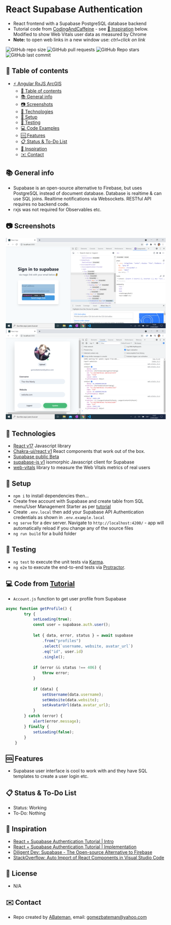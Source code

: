 # React Supabase Authentication

* React frontend with a Supabase PostgreSQL database backend
* Tutorial code from [CodingAndCaffeine](https://www.youtube.com/channel/UCQk_kRUoxJQY5vqbJQFgJDA) - see [:clap: Inspiration](#clap-inspiration) below. Modified to show Web Vitals user data as measured by Chrome
* **Note:** to open web links in a new window use: _ctrl+click on link_

![GitHub repo size](https://img.shields.io/github/repo-size/AndrewJBateman/react-supabase-auth?style=plastic)
![GitHub pull requests](https://img.shields.io/github/issues-pr/AndrewJBateman/react-supabase-auth?style=plastic)
![GitHub Repo stars](https://img.shields.io/github/stars/AndrewJBateman/react-supabase-auth?style=plastic)
![GitHub last commit](https://img.shields.io/github/last-commit/AndrewJBateman/react-supabase-auth?style=plastic)

## :page_facing_up: Table of contents

* [:zap: Angular RxJS ArcGIS](#zap-angular-rxjs-arcgis)
  * [:page_facing_up: Table of contents](#page_facing_up-table-of-contents)
  * [:books: General info](#books-general-info)
  * [:camera: Screenshots](#camera-screenshots)
  * [:signal_strength: Technologies](#signal_strength-technologies)
  * [:floppy_disk: Setup](#floppy_disk-setup)
  * [:flashlight: Testing](#flashlight-testing)
  * [:computer: Code Examples](#computer-code-examples)
  * [:cool: Features](#cool-features)
  * [:clipboard: Status & To-Do List](#clipboard-status--to-do-list)
  * [:clap: Inspiration](#clap-inspiration)
  * [:envelope: Contact](#envelope-contact)

## :books: General info

* Supabase is an open-source alternative to Firebase, but uses PostgreSQL instead of document database. Database is realtime & can use SQL joins. Realtime notifications via Websockets. RESTful API requires no backend code.
* rxjs was not required for Observables etc.

## :camera: Screenshots

![Example screenshot](./img/login.png)
![Example screenshot](./img/web.png)

## :signal_strength: Technologies

* [React v17](https://reactjs.org/) Javascript library
* [Chakra-ui/react v1](https://www.npmjs.com/package/@chakra-ui/react) React components that work out of the box.
* [Supabase public Beta](https://supabase.io/)
* [supabase-js v1](https://www.npmjs.com/package/@supabase/supabase-js) isomorphic Javascript client for Supabase
* [web-vitals](https://www.npmjs.com/package/web-vitals) library to measure the Web Vitals metrics of real users

## :floppy_disk: Setup

* `npm i` to install dependencies then...
* Create free account with Supabase and create table from SQL menu/User Management Starter as per [tutorial](https://www.youtube.com/watch?v=x38PWNZhSEM)
* Create `.env.local` then add your Supabase API Authentication credentials as shown in `.env.example.local`
* `ng serve` for a dev server. Navigate to `http://localhost:4200/` - app will automatically reload if you change any of the source files
* `ng run build` for a build folder

## :flashlight: Testing

* `ng test` to execute the unit tests via [Karma](https://karma-runner.github.io).
* `ng e2e` to execute the end-to-end tests via [Protractor](http://www.protractortest.org/).

## :computer: Code from [Tutorial](https://www.youtube.com/watch?v=x38PWNZhSEM)

* `Account.js` function to get user profile from Supabase

```javascript
async function getProfile() {
		try {
			setLoading(true);
			const user = supabase.auth.user();

			let { data, error, status } = await supabase
				.from("profiles")
				.select(`username, website, avatar_url`)
				.eq("id", user.id)
				.single();

			if (error && status !== 406) {
				throw error;
			}

			if (data) {
				setUsername(data.username);
				setWebsite(data.website);
				setAvatarUrl(data.avatar_url);
			}
		} catch (error) {
			alert(error.message);
		} finally {
			setLoading(false);
		}
	}
```

## :cool: Features

* Supabase user interface is cool to work with and they have SQL templates to create a user login etc.

## :clipboard: Status & To-Do List

* Status: Working
* To-Do: Nothing

## :clap: Inspiration

* [React + Supabase Authentication Tutorial | Intro](https://www.youtube.com/watch?v=Nq12Ebchtko)
* [React + Supabase Authentication Tutorial | Implementation](https://www.youtube.com/watch?v=x38PWNZhSEM)
* [Diligent Dev: Supabase - The Open-source Alternative to Firebase](https://www.youtube.com/watch?v=RpnDkUMNzK0)
* [StackOverflow: Auto Import of React Components in Visual Studio Code](https://stackoverflow.com/questions/60637561/auto-import-of-react-components-in-visual-studio-code)

## :file_folder: License

* N/A

## :envelope: Contact

* Repo created by [ABateman](https://github.com/AndrewJBateman), email: gomezbateman@yahoo.com